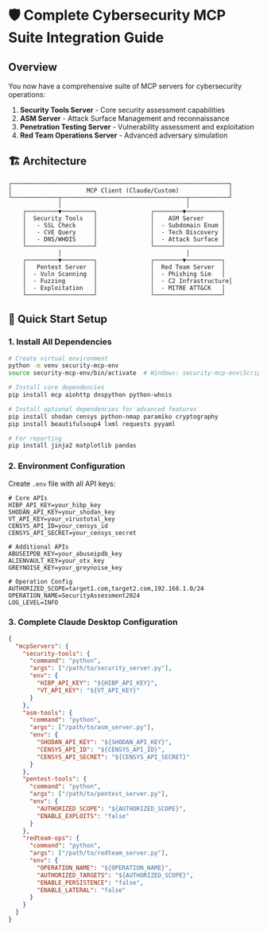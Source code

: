 # 🛡️ Complete Cybersecurity MCP Suite Integration Guide

## Overview

You now have a comprehensive suite of MCP servers for cybersecurity operations:

1. **Security Tools Server** - Core security assessment capabilities
2. **ASM Server** - Attack Surface Management and reconnaissance
3. **Penetration Testing Server** - Vulnerability assessment and exploitation
4. **Red Team Operations Server** - Advanced adversary simulation

## 🏗️ Architecture

```
┌─────────────────────────────────────────────────────────────┐
│                     MCP Client (Claude/Custom)              │
└─────────────┬───────────────────────────────────┬───────────┘
              │                                   │
    ┌─────────▼─────────┐               ┌────────▼──────────┐
    │  Security Tools   │               │    ASM Server     │
    │   - SSL Check     │               │  - Subdomain Enum │
    │   - CVE Query     │               │  - Tech Discovery │
    │   - DNS/WHOIS     │               │  - Attack Surface │
    └───────────────────┘               └───────────────────┘
              │                                   │
    ┌─────────▼─────────┐               ┌────────▼──────────┐
    │   Pentest Server  │               │  Red Team Server  │
    │  - Vuln Scanning  │               │  - Phishing Sim   │
    │  - Fuzzing        │               │  - C2 Infrastructure│
    │  - Exploitation   │               │  - MITRE ATT&CK   │
    └───────────────────┘               └───────────────────┘
```

## 🚀 Quick Start Setup

### 1. Install All Dependencies

```bash
# Create virtual environment
python -m venv security-mcp-env
source security-mcp-env/bin/activate  # Windows: security-mcp-env\Scripts\activate

# Install core dependencies
pip install mcp aiohttp dnspython python-whois

# Install optional dependencies for advanced features
pip install shodan censys python-nmap paramiko cryptography
pip install beautifulsoup4 lxml requests pyyaml

# For reporting
pip install jinja2 matplotlib pandas
```

### 2. Environment Configuration

Create `.env` file with all API keys:

```env
# Core APIs
HIBP_API_KEY=your_hibp_key
SHODAN_API_KEY=your_shodan_key
VT_API_KEY=your_virustotal_key
CENSYS_API_ID=your_censys_id
CENSYS_API_SECRET=your_censys_secret

# Additional APIs
ABUSEIPDB_KEY=your_abuseipdb_key
ALIENVAULT_KEY=your_otx_key
GREYNOISE_KEY=your_greynoise_key

# Operation Config
AUTHORIZED_SCOPE=target1.com,target2.com,192.168.1.0/24
OPERATION_NAME=SecurityAssessment2024
LOG_LEVEL=INFO
```

### 3. Complete Claude Desktop Configuration

```json
{
  "mcpServers": {
    "security-tools": {
      "command": "python",
      "args": ["/path/to/security_server.py"],
      "env": {
        "HIBP_API_KEY": "${HIBP_API_KEY}",
        "VT_API_KEY": "${VT_API_KEY}"
      }
    },
    "asm-tools": {
      "command": "python",
      "args": ["/path/to/asm_server.py"],
      "env": {
        "SHODAN_API_KEY": "${SHODAN_API_KEY}",
        "CENSYS_API_ID": "${CENSYS_API_ID}",
        "CENSYS_API_SECRET": "${CENSYS_API_SECRET}"
      }
    },
    "pentest-tools": {
      "command": "python",
      "args": ["/path/to/pentest_server.py"],
      "env": {
        "AUTHORIZED_SCOPE": "${AUTHORIZED_SCOPE}",
        "ENABLE_EXPLOITS": "false"
      }
    },
    "redteam-ops": {
      "command": "python",
      "args": ["/path/to/redteam_server.py"],
      "env": {
        "OPERATION_NAME": "${OPERATION_NAME}",
        "AUTHORIZED_TARGETS": "${AUTHORIZED_SCOPE}",
        "ENABLE_PERSISTENCE": "false",
        "ENABLE_LATERAL": "false"
      }
    }
  }
}